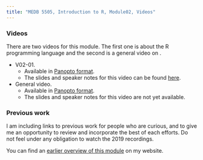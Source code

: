 ```yaml
---
title: "MEDB 5505, Introduction to R, Module02, Videos"
---
```

### Videos

There are two videos for this module. The first one is about the R programming language and the second is a general video on .

+ V02-01.
  + Available in [Panopto format]().
  + The slides and speaker notes for this video can be found [here]().
+ General video.
  + Available in [Panopto format]().
  + The slides and speaker notes for this video are not yet available.
  
### Previous work

I am including links to previous work for people who are curious, and to give me an opportunity to review and incorporate the best of each efforts. Do not feel under any obligation to watch the 2019 recordings.

You can find an [earlier overview of this module](http://www.pmean.com/introduction-to-r/results/overview02.html) on my website.  